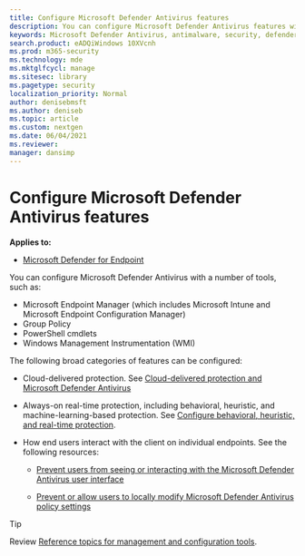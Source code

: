 ```yaml
---
title: Configure Microsoft Defender Antivirus features
description: You can configure Microsoft Defender Antivirus features with Intune, Microsoft Endpoint Configuration Manager, Group Policy, and PowerShell.
keywords: Microsoft Defender Antivirus, antimalware, security, defender, configure, configuration, Config Manager, Microsoft Endpoint Configuration Manager, SCCM, Intune, MDM, mobile device management, GP, group policy, PowerShell
search.product: eADQiWindows 10XVcnh
ms.prod: m365-security
ms.technology: mde
ms.mktglfcycl: manage
ms.sitesec: library
ms.pagetype: security
localization_priority: Normal
author: denisebmsft
ms.author: deniseb
ms.topic: article
ms.custom: nextgen
ms.date: 06/04/2021
ms.reviewer: 
manager: dansimp
---
```


# Configure Microsoft Defender Antivirus features


**Applies to:**

- [Microsoft Defender for Endpoint](/microsoft-365/security/defender-endpoint/)

You can configure Microsoft Defender Antivirus with a number of tools, such as:

- Microsoft Endpoint Manager (which includes Microsoft Intune and Microsoft Endpoint Configuration Manager)
- Group Policy
- PowerShell cmdlets
- Windows Management Instrumentation (WMI)

The following broad categories of features can be configured:

- Cloud-delivered protection. See [Cloud-delivered protection and Microsoft Defender Antivirus](cloud-protection-microsoft-defender-antivirus.md)
 
- Always-on real-time protection, including behavioral, heuristic, and machine-learning-based protection. See [Configure behavioral, heuristic, and real-time protection](configure-protection-features-microsoft-defender-antivirus.md).

- How end users interact with the client on individual endpoints. See the following resources:
   
   - [Prevent users from seeing or interacting with the Microsoft Defender Antivirus user interface](prevent-end-user-interaction-microsoft-defender-antivirus.md)

   - [Prevent or allow users to locally modify Microsoft Defender Antivirus policy settings](configure-local-policy-overrides-microsoft-defender-antivirus.md) 

> [!TIP]
> Review [Reference topics for management and configuration tools](configuration-management-reference-microsoft-defender-antivirus.md).

